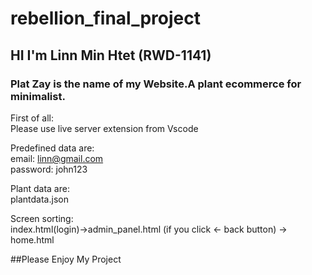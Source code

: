 # rebellion_final_project

## HI I'm Linn Min Htet (RWD-1141)

### Plat Zay is the name of my Website.A plant ecommerce for minimalist.

First of all:\
Please use live server extension from Vscode

Predefined data are:\
email: linn@gmail.com\
password: john123

Plant data are:\
plantdata.json


Screen sorting:\
index.html(login)->admin_panel.html (if you click <- back button) -> home.html


##Please Enjoy My Project




